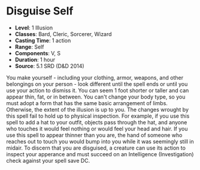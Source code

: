 # Disguise Self

- **Level**: 1 Illusion
- **Classes**: Bard, Cleric, Sorcerer, Wizard
- **Casting Time**: 1 action
- **Range**: Self
- **Components**: V, S
- **Duration**: 1 hour
- **Source**: 5.1 SRD (D&D 2014)

You make yourself - including your clothing, armor, weapons, and other belongings on your person - look different until the spell ends or until you use your action to dismiss it. You can seem 1 foot shorter or taller and can appear thin, fat, or in between. You can't change your body type, so you must adopt a form that has the same basic arrangement of limbs. Otherwise, the extent of the illusion is up to you. The changes wrought by this spell fail to hold up to physical inspection. For example, if you use this spell to add a hat to your outfit, objects pass through the hat, and anyone who touches it would feel nothing or would feel your head and hair. If you use this spell to appear thinner than you are, the hand of someone who reaches out to touch you would bump into you while it was seemingly still in midair. To discern that you are disguised, a creature can use its action to inspect your apperance and must succeed on an Intelligence (Investigation) check against your spell save DC.

